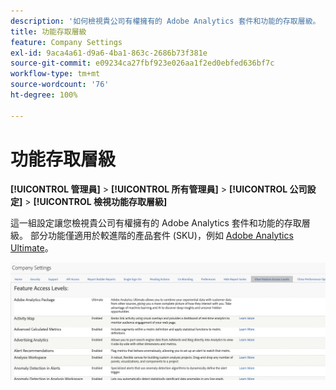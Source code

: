 ```yaml
---
description: '如何檢視貴公司有權擁有的 Adobe Analytics 套件和功能的存取層級。 '
title: 功能存取層級
feature: Company Settings
exl-id: 9aca4a61-d9a6-4ba1-863c-2686b73f381e
source-git-commit: e09234ca27fbf923e026aa1f2ed0ebfed636bf7c
workflow-type: tm+mt
source-wordcount: '76'
ht-degree: 100%

---
```


# 功能存取層級

**[!UICONTROL 管理員]** > **[!UICONTROL 所有管理員]** > **[!UICONTROL 公司設定]** > **[!UICONTROL 檢視功能存取層級]**

這一組設定讓您檢視貴公司有權擁有的 Adobe Analytics 套件和功能的存取層級。 部分功能僅適用於較進階的產品套件 (SKU)，例如 [Adobe Analytics Ultimate](https://www.adobe.com/tw/data-analytics-cloud/analytics.htmlanalytics/ultimate.html)。

![](assets/feature-access-levels.png)
